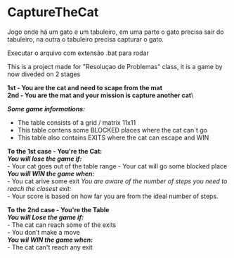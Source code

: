 # CaptureTheCat
Jogo onde há um gato e um tabuleiro, em uma parte o gato precisa sair do tabuleiro, na outra o tabuleiro precisa capturar o gato.

Executar o arquivo com extensão .bat para rodar

This is a project made for "Resoluçao de Problemas" class, it is a game by now diveded on 2 stages

**1st - You are the cat and need to scape from the mat**\
**2nd - You are the mat and your mission is capture another cat**\


**_Some game informations:_**
 - The table consists of a grid / matrix 11x11
 - This table contens some BLOCKED places where the cat can`t go
 - This table also contains EXITS where the cat can escape and WIN

**To the 1st case - You're the Cat:**\
    **_You will lose the game if:_**\
        - Your cat goes out of the table range
        - Your cat will go some blocked place\
    **_You will WIN the game when:_**\
        - You cat arive some exit
    _You are aware of the number of steps you need to reach the closest exit:_\
        - Your score is based on how far you are from the ideal number of steps.  

**To the 2nd case - You're the Table**\
    **_You will Lose the game if:_**\
        - The cat can reach some of the exits\
        - You don't make a move  
    **_You wil WIN the game when:_**\
     - The cat can't reach any exit

